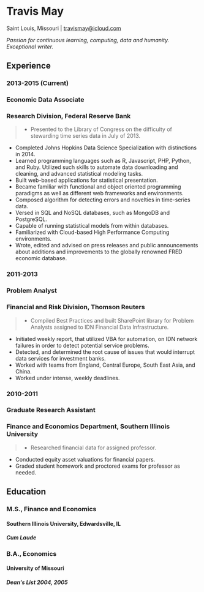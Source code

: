 # Travis May
Saint Louis, Missouri | travismay@icloud.com

_Passion for continuous learning, computing, data and humanity. Exceptional writer._

## Experience

### 2013-2015 (Current)
### Economic Data Associate
### Research Division, Federal Reserve Bank
>* Presented to the Library of Congress on the difficulty of stewarding time   series data in July of 2013.
* Completed Johns Hopkins Data Science Specialization with distinctions in 2014.
* Learned programming languages such as R, Javascript, PHP, Python, and Ruby. Utilized such skills to automate data downloading and cleaning, and advanced statistical modeling tasks.
* Built web-based applications for statistical presentation.
* Became familiar with functional and object oriented programming paradigms as well as different web frameworks and environments.
* Composed algorithm for detecting errors and novelties in time-series data.
* Versed in SQL and NoSQL databases, such as MongoDB and PostgreSQL.
* Capable of running statistical models from within databases.
* Familiarized with Cloud-based High Performance Computing environments.
* Wrote, edited and advised on press releases and public announcements about additions and improvements to the globally renowned FRED economic database.

### 2011-2013
### Problem Analyst
### Financial and Risk Division, Thomson Reuters
>* Compiled Best Practices and built SharePoint library for Problem Analysts assigned to IDN Financial Data Infrastructure.
* Initiated weekly report, that utilized VBA for automation, on IDN network failures in order to detect potential service problems.
* Detected, and determined the root cause of issues that would interrupt data services for investment banks.
* Worked with teams from England, Central Europe, South East Asia, and China.
* Worked under intense, weekly deadlines.

### 2010-2011
### Graduate Research Assistant
### Finance and Economics Department, Southern Illinois University
>* Researched financial data for assigned professor.
* Conducted equity asset valuations for financial papers.
* Graded student homework and proctored exams for professor as needed.

## Education

### M.S., Finance and Economics
#### Southern Illinois University, Edwardsville, IL
##### Cum Laude

### B.A., Economics
#### University of Missouri
##### Dean's List 2004, 2005
